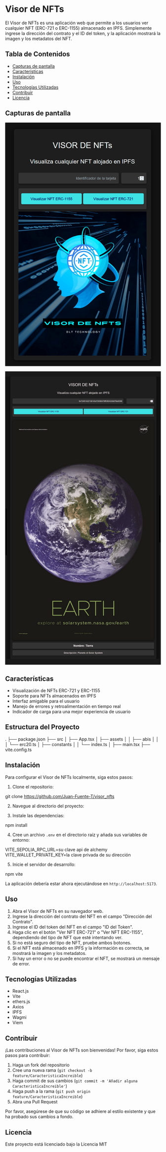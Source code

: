# Visor de NFTs

El Visor de NFTs es una aplicación web que permite a los usuarios ver cualquier NFT (ERC-721 o ERC-1155) almacenado en IPFS. Simplemente ingrese la dirección del contrato y el ID del token, y la aplicación mostrará la imagen y los metadatos del NFT.

## Tabla de Contenidos

- [Capturas de pantalla](#capturas-de-pantalla)
- [Características](#características)
- [Instalación](#instalación)
- [Uso](#uso)
- [Tecnologías Utilizadas](#tecnologías-utilizadas)
- [Contribuir](#contribuir)
- [Licencia](#licencia)

## Capturas de pantalla

!["Vista de una aplicación para visualizar NFT"](Visor_de_NFTs-1.png)

!["Aplicación visualizando un NFT alojado en IPFS"](Visor_de_NFTs-2.png)

## Características

- Visualización de NFTs ERC-721 y ERC-1155
- Soporte para NFTs almacenados en IPFS
- Interfaz amigable para el usuario
- Manejo de errores y retroalimentación en tiempo real
- Indicador de carga para una mejor experiencia de usuario

## Estructura del Proyecto

.
├── package.json
├── src
│ ├── App.tsx
│ ├── assets
│ │ ├── abis
│ │ │ └── erc20.ts
│ ├── constants
│ │ └── index.ts
│ ├── main.tsx
├── vite.config.ts

## Instalación

Para configurar el Visor de NFTs localmente, siga estos pasos:

1. Clone el repositorio:

git clone https://github.com/Juan-Fuente-T/visor_nfts

2. Navegue al directorio del proyecto:

3. Instale las dependencias:

npm install

4. Cree un archivo `.env` en el directorio raíz y añada sus variables de entorno:

VITE_SEPOLIA_RPC_URL=su clave api de alchemy
VITE_WALLET_PRIVATE_KEY=la clave privada de su dirección

5. Inicie el servidor de desarrollo:

npm vite

La aplicación debería estar ahora ejecutándose en `http://localhost:5173`.

## Uso

1. Abra el Visor de NFTs en su navegador web.
2. Ingrese la dirección del contrato del NFT en el campo "Dirección del Contrato".
3. Ingrese el ID del token del NFT en el campo "ID del Token".
4. Haga clic en el botón "Ver NFT ERC-721" o "Ver NFT ERC-1155", dependiendo del tipo de NFT que esté intentando ver.
5. Si no está seguro del tipo de NFT, pruebe ambos botones.
6. Si el NFT está almacenado en IPFS y la información es correcta, se mostrará la imagen y los metadatos.
7. Si hay un error o no se puede encontrar el NFT, se mostrará un mensaje de error.

## Tecnologías Utilizadas

- React.js
- Vite
- ethers.js
- Axios
- IPFS
- Wagmi
- Viem

## Contribuir

¡Las contribuciones al Visor de NFTs son bienvenidas! Por favor, siga estos pasos para contribuir:

1. Haga un fork del repositorio
2. Cree una nueva rama (`git checkout -b feature/CaracteristicaIncreible`)
3. Haga commit de sus cambios (`git commit -m 'Añadir alguna CaracteristicaIncreible'`)
4. Haga push a la rama (`git push origin feature/CaracteristicaIncreible`)
5. Abra una Pull Request

Por favor, asegúrese de que su código se adhiere al estilo existente y que ha probado sus cambios a fondo.

## Licencia

Este proyecto está licenciado bajo la Licencia MIT
